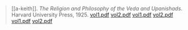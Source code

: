 > [[a-keith]]. *The Religion and Philosophy of the Veda and Upanishads*. Harvard University Press, 1925.
> [vol1.pdf](http://www.ahandfulofleaves.org/documents/The%20Religion%20and%20Philosophy%20of%20the%20Veda%20and%20Upanishads-Vol%201-Keith.pdf) [vol2.pdf](http://www.ahandfulofleaves.org/documents/The%20Religion%20and%20Philosophy%20of%20the%20Veda%20and%20Upanishads-Vol%202-Keith.pdf)
> [vol1.pdf](https://archive.org/details/dli.ernet.14770/page/63/mode/2up) [vol2.pdf](https://archive.org/details/dli.ernet.211825)
> [vol1.pdf](a/a-keith1925-1.pdf) [vol2.pdf](a/a-keith1925-2.pdf)